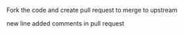 Fork the code and create pull request to merge to upstream

new line added
comments in pull request
